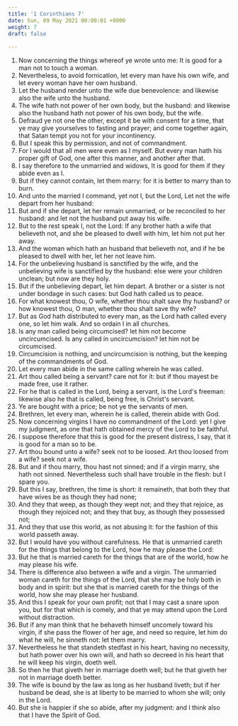 ```yaml
---
title: '1 Corinthians 7'
date: Sun, 09 May 2021 00:00:01 +0000
weight: 7
draft: false
  
---
```


1. Now concerning the things whereof ye wrote unto me: It is good for a man not to touch a woman.
2. Nevertheless, to avoid fornication, let every man have his own wife, and let every woman have her own husband.
3. Let the husband render unto the wife due benevolence: and likewise also the wife unto the husband.
4. The wife hath not power of her own body, but the husband: and likewise also the husband hath not power of his own body, but the wife.
5. Defraud ye not one the other, except it be with consent for a time, that ye may give yourselves to fasting and prayer; and come together again, that Satan tempt you not for your incontinency.
6. But I speak this by permission, and not of commandment.
7. For I would that all men were even as I myself. But every man hath his proper gift of God, one after this manner, and another after that.
8. I say therefore to the unmarried and widows, It is good for them if they abide even as I.
9. But if they cannot contain, let them marry: for it is better to marry than to burn.
10. And unto the married I command, yet not I, but the Lord, Let not the wife depart from her husband:
11. But and if she depart, let her remain unmarried, or be reconciled to her husband: and let not the husband put away his wife.
12. But to the rest speak I, not the Lord: If any brother hath a wife that believeth not, and she be pleased to dwell with him, let him not put her away.
13. And the woman which hath an husband that believeth not, and if he be pleased to dwell with her, let her not leave him.
14. For the unbelieving husband is sanctified by the wife, and the unbelieving wife is sanctified by the husband: else were your children unclean; but now are they holy.
15. But if the unbelieving depart, let him depart. A brother or a sister is not under bondage in such cases: but God hath called us to peace.
16. For what knowest thou, O wife, whether thou shalt save thy husband? or how knowest thou, O man, whether thou shalt save thy wife?
17. But as God hath distributed to every man, as the Lord hath called every one, so let him walk. And so ordain I in all churches.
18. Is any man called being circumcised? let him not become uncircumcised. Is any called in uncircumcision? let him not be circumcised.
19. Circumcision is nothing, and uncircumcision is nothing, but the keeping of the commandments of God.
20. Let every man abide in the same calling wherein he was called.
21. Art thou called being a servant? care not for it: but if thou mayest be made free, use it rather.
22. For he that is called in the Lord, being a servant, is the Lord's freeman: likewise also he that is called, being free, is Christ's servant.
23. Ye are bought with a price; be not ye the servants of men.
24. Brethren, let every man, wherein he is called, therein abide with God.
25. Now concerning virgins I have no commandment of the Lord: yet I give my judgment, as one that hath obtained mercy of the Lord to be faithful.
26. I suppose therefore that this is good for the present distress, I say, that it is good for a man so to be.
27. Art thou bound unto a wife? seek not to be loosed. Art thou loosed from a wife? seek not a wife.
28. But and if thou marry, thou hast not sinned; and if a virgin marry, she hath not sinned. Nevertheless such shall have trouble in the flesh: but I spare you.
29. But this I say, brethren, the time is short: it remaineth, that both they that have wives be as though they had none;
30. And they that weep, as though they wept not; and they that rejoice, as though they rejoiced not; and they that buy, as though they possessed not;
31. And they that use this world, as not abusing it: for the fashion of this world passeth away.
32. But I would have you without carefulness. He that is unmarried careth for the things that belong to the Lord, how he may please the Lord:
33. But he that is married careth for the things that are of the world, how he may please his wife.
34. There is difference also between a wife and a virgin. The unmarried woman careth for the things of the Lord, that she may be holy both in body and in spirit: but she that is married careth for the things of the world, how she may please her husband.
35. And this I speak for your own profit; not that I may cast a snare upon you, but for that which is comely, and that ye may attend upon the Lord without distraction.
36. But if any man think that he behaveth himself uncomely toward his virgin, if she pass the flower of her age, and need so require, let him do what he will, he sinneth not: let them marry.
37. Nevertheless he that standeth stedfast in his heart, having no necessity, but hath power over his own will, and hath so decreed in his heart that he will keep his virgin, doeth well.
38. So then he that giveth her in marriage doeth well; but he that giveth her not in marriage doeth better.
39. The wife is bound by the law as long as her husband liveth; but if her husband be dead, she is at liberty to be married to whom she will; only in the Lord.
40. But she is happier if she so abide, after my judgment: and I think also that I have the Spirit of God.
